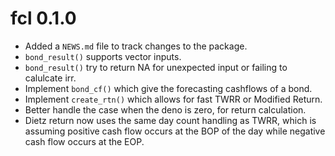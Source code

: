 # fcl 0.1.0

* Added a `NEWS.md` file to track changes to the package.
* `bond_result()` supports vector inputs.
* `bond_result()` try to return NA for unexpected input or failing to calulcate irr.
* Implement `bond_cf()` which give the forecasting cashflows of a bond.
* Implement `create_rtn()` which allows for fast TWRR or Modified Return.
* Better handle the case when the deno is zero, for return calculation.
* Dietz return now uses the same day count handling as TWRR, which is assuming positive cash flow occurs at the BOP of the day while negative cash flow occurs at the EOP.
